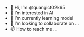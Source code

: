 - 👋 Hi, I’m @quangict02k65
- 👀 I’m interested in AI
- 🌱 I’m currently learning model
- 💞️ I’m looking to collaborate on ...
- 📫 How to reach me ...

<!---
quangict02k65/quangict02k65 is a ✨ special ✨ repository because its `README.md` (this file) appears on your GitHub profile.
You can click the Preview link to take a look at your changes.
--->
